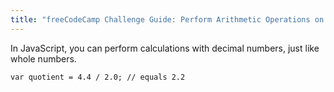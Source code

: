 ```yaml
---
title: "freeCodeCamp Challenge Guide: Perform Arithmetic Operations on Decimals with JavaScript"
---
```


In JavaScript, you can perform calculations with decimal numbers, just like whole numbers.

    var quotient = 4.4 / 2.0; // equals 2.2
